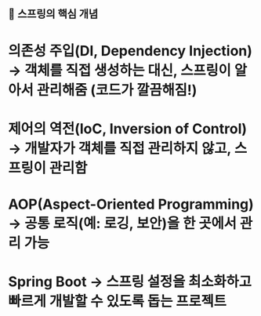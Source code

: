 ## 🔹 스프링의 핵심 개념
# 의존성 주입(DI, Dependency Injection) → 객체를 직접 생성하는 대신, 스프링이 알아서 관리해줌 (코드가 깔끔해짐!)
# 제어의 역전(IoC, Inversion of Control) → 개발자가 객체를 직접 관리하지 않고, 스프링이 관리함
# AOP(Aspect-Oriented Programming) → 공통 로직(예: 로깅, 보안)을 한 곳에서 관리 가능
# Spring Boot → 스프링 설정을 최소화하고 빠르게 개발할 수 있도록 돕는 프로젝트
